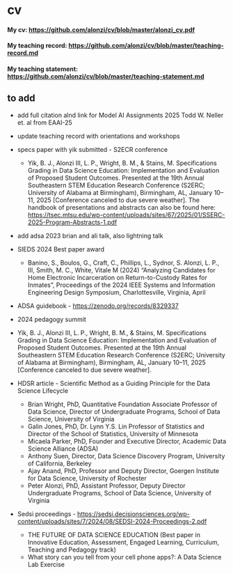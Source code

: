 # cv

#### My cv: https://github.com/alonzi/cv/blob/master/alonzi_cv.pdf
#### My teaching record: https://github.com/alonzi/cv/blob/master/teaching-record.md
#### My teaching statement: https://github.com/alonzi/cv/blob/master/teaching-statement.md

## to add

* add full citation alnd link for Model AI Assignments 2025 Todd W. Neller et. al from EAAI-25


* update teaching record with orientations and workshops
* specs paper with yik submitted - S2ECR conference
    * Yik, B. J., Alonzi III, L. P., Wright, B. M., & Stains, M. Specifications Grading in Data Science Education: Implementation and Evaluation of Proposed Student Outcomes. Presented at the 19th Annual Southeastern STEM Education Research Conference (S2ERC; University of Alabama at Birmingham), Birmingham, AL, January 10–11, 2025 [Conference canceled to due severe weather].
  The handbook of presentations and abstracts can also be found here: https://tsec.mtsu.edu/wp-content/uploads/sites/67/2025/01/SSERC-2025-Program-Abstracts-1.pdf
* add adsa 2023 brian and ali talk, also lightning talk
* SIEDS 2024 Best paper award
    * Banino, S., Boulos, G., Craft, C., Phillips, L., Sydnor, S. Alonzi, L. P., III, Smith, M. C., White, Vitale M (2024) “Analyzing Candidates for Home Electronic Incarceration on Return-to-Custody Rates for Inmates”, Proceedings of
the 2024 IEEE Systems and Information Engineering Design
Symposium, Charlottesville, Virginia, April

* ADSA guidebook - https://zenodo.org/records/8329337
* 2024 pedagogy summit
* Yik, B. J., Alonzi III, L. P., Wright, B. M., & Stains, M. Specifications Grading in Data Science Education: Implementation and Evaluation of Proposed Student Outcomes. Presented at the 19th Annual Southeastern STEM Education Research Conference (S2ERC; University of Alabama at Birmingham), Birmingham, AL, January 10–11, 2025 [Conference canceled to due severe weather].
* HDSR article - Scientific Method as a Guiding Principle for the Data Science Lifecycle
     * Brian Wright, PhD, Quantitative Foundation Associate Professor of Data Science, Director of Undergraduate Programs, School of Data Science, University of Virginia
     * Galin Jones, PhD, Dr. Lynn Y.S. Lin Professor of Statistics and Director of the School of Statistics, University of Minnesota
     * Micaela Parker, PhD, Founder and Executive Director, Academic Data Science Alliance (ADSA)
     * Anthony Suen, Director, Data Science Discovery Program, University of California, Berkeley
     * Ajay Anand, PhD, Professor and Deputy Director, Goergen Institute for Data Science, University of Rochester
     * Peter Alonzi, PhD, Assistant Professor, Deputy Director Undergraduate Programs, School of Data Science, University of Virginia

* Sedsi proceedings - https://sedsi.decisionsciences.org/wp-content/uploads/sites/7/2024/08/SEDSI-2024-Proceedings-2.pdf
    * THE FUTURE OF DATA SCIENCE EDUCATION (Best paper in Innovative Education, Assessment, Engaged Learning, Curriculum, Teaching and Pedagogy track)
    * What story can you tell from your cell phone apps?: A Data Science Lab Exercise
